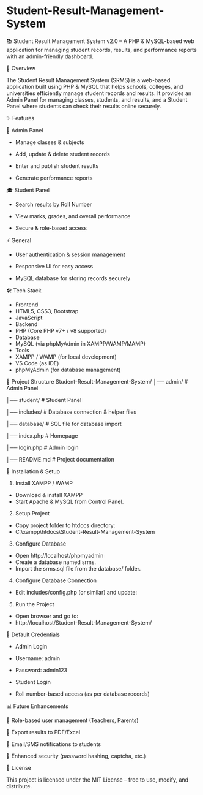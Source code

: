 # Student-Result-Management-System
📚 Student Result Management System v2.0 – A PHP &amp; MySQL-based web application for managing student records, results, and performance reports with an admin-friendly dashboard.

📌 Overview

The Student Result Management System (SRMS) is a web-based application built using PHP & MySQL that helps schools, colleges, and universities efficiently manage student records and results.
It provides an Admin Panel for managing classes, students, and results, and a Student Panel where students can check their results online securely.


✨ Features

🔑 Admin Panel

* Manage classes & subjects

* Add, update & delete student records

* Enter and publish student results

* Generate performance reports

🎓 Student Panel

* Search results by Roll Number

* View marks, grades, and overall performance

* Secure & role-based access

⚡ General

* User authentication & session management

* Responsive UI for easy access

* MySQL database for storing records securely

🛠️ Tech Stack
* Frontend
* HTML5, CSS3, Bootstrap
* JavaScript
* Backend
* PHP (Core PHP v7+ / v8 supported)
* Database
* MySQL (via phpMyAdmin in XAMPP/WAMP/MAMP)
* Tools
* XAMPP / WAMP (for local development)
* VS Code (as IDE)
* phpMyAdmin (for database management)

📂 Project Structure
Student-Result-Management-System/
│── admin/                # Admin Panel

│── student/              # Student Panel

│── includes/             # Database connection & helper files

│── database/             # SQL file for database import

│── index.php             # Homepage

│── login.php             # Admin login

│── README.md             # Project documentation


🚀 Installation & Setup

1. Install XAMPP / WAMP

* Download & install XAMPP
* Start Apache & MySQL from Control Panel.

2. Setup Project

* Copy project folder to htdocs directory:
* C:\xampp\htdocs\Student-Result-Management-System

3. Configure Database

* Open http://localhost/phpmyadmin
* Create a database named srms.
* Import the srms.sql file from the database/ folder.

4. Configure Database Connection

* Edit includes/config.php (or similar) and update:
<?php
$host = "localhost";
$user = "root";      // default MySQL user
$pass = "";          // default password is empty
$db   = "srms";      // your database name
$conn = mysqli_connect($host, $user, $pass, $db);
if (!$conn) {
    die("Database Connection Failed: " . mysqli_connect_error());
}
?>

5. Run the Project

* Open browser and go to:
* http://localhost/Student-Result-Management-System/

🔐 Default Credentials

* Admin Login

* Username: admin

* Password: admin123

* Student Login

* Roll number-based access (as per database records)

📊 Future Enhancements

📌 Role-based user management (Teachers, Parents)

📌 Export results to PDF/Excel

📌 Email/SMS notifications to students

📌 Enhanced security (password hashing, captcha, etc.)

📜 License

This project is licensed under the MIT License – free to use, modify, and distribute.
